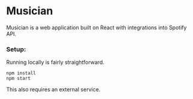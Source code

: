 # Musician 

Musician is a web application built on React with integrations into Spotify API. 

### Setup: 

Running locally is fairly straightforward. 

```
npm install
npm start
```

This also requires an external service. 



